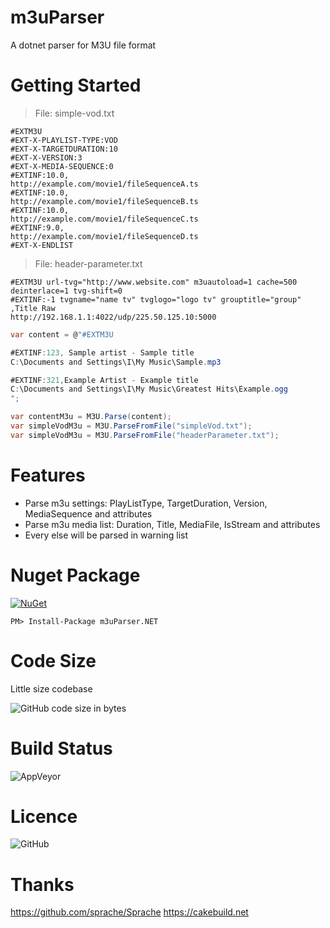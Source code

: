 # m3uParser
A dotnet parser for M3U file format

# Getting Started

> File: simple-vod.txt

```m3u
#EXTM3U
#EXT-X-PLAYLIST-TYPE:VOD
#EXT-X-TARGETDURATION:10
#EXT-X-VERSION:3
#EXT-X-MEDIA-SEQUENCE:0
#EXTINF:10.0,
http://example.com/movie1/fileSequenceA.ts
#EXTINF:10.0,
http://example.com/movie1/fileSequenceB.ts
#EXTINF:10.0,
http://example.com/movie1/fileSequenceC.ts
#EXTINF:9.0,
http://example.com/movie1/fileSequenceD.ts
#EXT-X-ENDLIST
```

> File: header-parameter.txt

```m3u
#EXTM3U url-tvg="http://www.website.com" m3uautoload=1 cache=500 deinterlace=1 tvg-shift=0
#EXTINF:-1 tvgname="name tv" tvglogo="logo tv" grouptitle="group" ,Title Raw
http://192.168.1.1:4022/udp/225.50.125.10:5000
```

```c#
var content = @"#EXTM3U

#EXTINF:123, Sample artist - Sample title
C:\Documents and Settings\I\My Music\Sample.mp3

#EXTINF:321,Example Artist - Example title
C:\Documents and Settings\I\My Music\Greatest Hits\Example.ogg
";

var contentM3u = M3U.Parse(content);
var simpleVodM3u = M3U.ParseFromFile("simpleVod.txt");
var simpleVodM3u = M3U.ParseFromFile("headerParameter.txt");
```

# Features

* Parse m3u settings: PlayListType, TargetDuration, Version, MediaSequence and attributes
* Parse m3u media list: Duration, Title, MediaFile, IsStream and attributes
* Every else will be parsed in warning list

# Nuget Package
[![NuGet](https://img.shields.io/nuget/v/m3uParser.NET.svg)](https://www.nuget.org/packages/m3uParser.NET) 

```
PM> Install-Package m3uParser.NET
```

# Code Size
Little size codebase

![GitHub code size in bytes](https://img.shields.io/github/languages/code-size/jefersonsv/m3uparser.svg)

# Build Status
![AppVeyor](https://img.shields.io/appveyor/ci/jefersonsv/m3uparser.svg)

# Licence
![GitHub](https://img.shields.io/github/license/jefersonsv/m3uparser.svg)

# Thanks
https://github.com/sprache/Sprache
https://cakebuild.net
